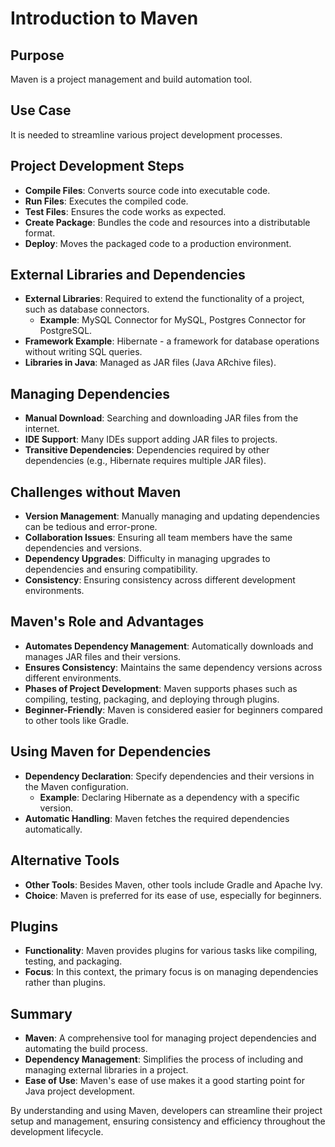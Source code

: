 # Introduction to Maven

## Purpose

Maven is a project management and build automation tool.

## Use Case

It is needed to streamline various project development processes.

## Project Development Steps

- **Compile Files**: Converts source code into executable code.
- **Run Files**: Executes the compiled code.
- **Test Files**: Ensures the code works as expected.
- **Create Package**: Bundles the code and resources into a distributable format.
- **Deploy**: Moves the packaged code to a production environment.

## External Libraries and Dependencies

- **External Libraries**: Required to extend the functionality of a project, such as database connectors.
  - **Example**: MySQL Connector for MySQL, Postgres Connector for PostgreSQL.
- **Framework Example**: Hibernate - a framework for database operations without writing SQL queries.
- **Libraries in Java**: Managed as JAR files (Java ARchive files).

## Managing Dependencies

- **Manual Download**: Searching and downloading JAR files from the internet.
- **IDE Support**: Many IDEs support adding JAR files to projects.
- **Transitive Dependencies**: Dependencies required by other dependencies (e.g., Hibernate requires multiple JAR files).

## Challenges without Maven

- **Version Management**: Manually managing and updating dependencies can be tedious and error-prone.
- **Collaboration Issues**: Ensuring all team members have the same dependencies and versions.
- **Dependency Upgrades**: Difficulty in managing upgrades to dependencies and ensuring compatibility.
- **Consistency**: Ensuring consistency across different development environments.

## Maven's Role and Advantages

- **Automates Dependency Management**: Automatically downloads and manages JAR files and their versions.
- **Ensures Consistency**: Maintains the same dependency versions across different environments.
- **Phases of Project Development**: Maven supports phases such as compiling, testing, packaging, and deploying through plugins.
- **Beginner-Friendly**: Maven is considered easier for beginners compared to other tools like Gradle.

## Using Maven for Dependencies

- **Dependency Declaration**: Specify dependencies and their versions in the Maven configuration.
  - **Example**: Declaring Hibernate as a dependency with a specific version.
- **Automatic Handling**: Maven fetches the required dependencies automatically.

## Alternative Tools

- **Other Tools**: Besides Maven, other tools include Gradle and Apache Ivy.
- **Choice**: Maven is preferred for its ease of use, especially for beginners.

## Plugins

- **Functionality**: Maven provides plugins for various tasks like compiling, testing, and packaging.
- **Focus**: In this context, the primary focus is on managing dependencies rather than plugins.

## Summary

- **Maven**: A comprehensive tool for managing project dependencies and automating the build process.
- **Dependency Management**: Simplifies the process of including and managing external libraries in a project.
- **Ease of Use**: Maven's ease of use makes it a good starting point for Java project development.

By understanding and using Maven, developers can streamline their project setup and management, ensuring consistency and efficiency throughout the development lifecycle.
